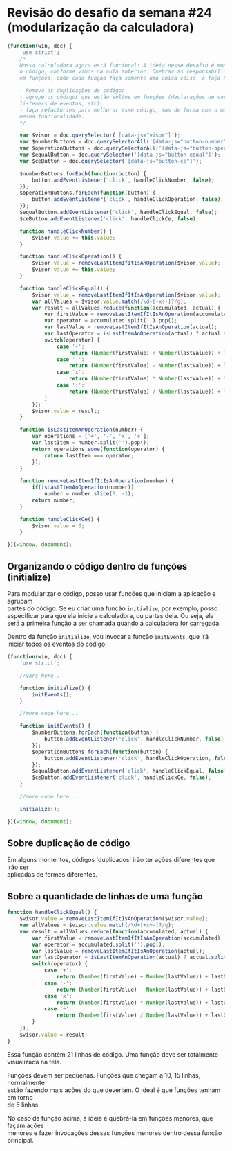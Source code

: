 # Revisão do desafio da semana #24 (modularização da calculadora)

```JAVASCRIPT
(function(win, doc) {
    'use strict';
    /*
    Nossa calculadora agora está funcional! A ideia desse desafio é modularizar
    o código, conforme vimos na aula anterior. Quebrar as responsabilidades
    em funções, onde cada função faça somente uma única coisa, e faça bem feito.

    - Remova as duplicações de código;
    - agrupe os códigos que estão soltos em funções (declarações de variáveis,
    listeners de eventos, etc);
    - faça refactories para melhorar esse código, mas de forma que o mantenha com a
    mesma funcionalidade.
    */

    var $visor = doc.querySelector('[data-js="visor"]');
    var $numberButtons = doc.querySelectorAll('[data-js="button-number"]');
    var $operationButtons = doc.querySelectorAll('[data-js="button-operation"]');
    var $equalButton = doc.querySelector('[data-js="button-equal"]');
    var $ceButton = doc.querySelector('[data-js="button-ce"]');

    $numberButtons.forEach(function(button) {
        button.addEventListener('click', handleClickNumber, false);
    });
    $operationButtons.forEach(function(button) {
        button.addEventListener('click', handleClickOperation, false);
    });
    $equalButton.addEventListener('click', handleClickEqual, false);
    $ceButton.addEventListener('click', handleClickCe, false);

    function handleClickNumber() {
        $visor.value += this.value;
    }

    function handleClickOperation() {
        $visor.value = removeLastItemIfItIsAnOperation($visor.value);
        $visor.value += this.value;
    }

    function handleClickEqual() {
        $visor.value = removeLastItemIfItIsAnOperation($visor.value);
        var allValues = $visor.value.match(/\d+[+x÷-]?/g);
        var result = allValues.reduce(function(accumulated, actual) {
            var firstValue = removeLastItemIfItIsAnOperation(accumulated);
            var operator = accumulated.split('').pop();
            var lastValue = removeLastItemIfItIsAnOperation(actual);
            var lastOperator = isLastItemAnOperation(actual) ? actual.split('').pop() : '';
            switch(operator) {
                case '+':
                    return (Number(firstValue) + Number(lastValue)) + lastOperator;
                case '-':
                    return (Number(firstValue) - Number(lastValue)) + lastOperator;
                case 'x':
                    return (Number(firstValue) * Number(lastValue)) + lastOperator;
                case '÷':
                    return (Number(firstValue) / Number(lastValue)) + lastOperator;
            }
        });
        $visor.value = result;
    }

    function isLastItemAnOperation(number) {
        var operations = ['+', '-', 'x', '÷'];
        var lastItem = number.split('').pop();
        return operations.some(function(operator) {
            return lastItem === operator;
        });
    }

    function removeLastItemIfItIsAnOperation(number) {
        if(isLastItemAnOperation(number))
            number = number.slice(0, -1);
        return number;
    }

    function handleClickCe() {
        $visor.value = 0;
    }

})(window, document);
```

## Organizando o código dentro de funções (initialize)
Para modularizar o código, posso usar funções que iniciam a aplicação e agrupam  
partes do código. Se eu criar uma função `initialize`, por exemplo, posso  
especificar para que ela inicie a calculadora, ou partes dela. Ou seja, ela  
será a primeira função a ser chamada quando a calculadora for carregada.  

Dentro da função `initialize`, vou invocar a função `initEvents`, que irá  
iniciar todos os eventos do código:  

```JAVASCRIPT
(function(win, doc) {
    'use strict';

    //vars here...

    function initialize() {
        initEvents();
    }

    //more code here...

    function initEvents() {
        $numberButtons.forEach(function(button) {
            button.addEventListener('click', handleClickNumber, false);
        });
        $operationButtons.forEach(function(button) {
            button.addEventListener('click', handleClickOperation, false);
        });
        $equalButton.addEventListener('click', handleClickEqual, false);
        $ceButton.addEventListener('click', handleClickCe, false);
    }

    //more code here...

    initialize();

})(window, document);
```

## Sobre duplicação de código
Em alguns momentos, códigos 'duplicados' irão ter ações diferentes que irão ser  
aplicadas de formas diferentes.

## Sobre a quantidade de linhas de uma função

```JAVASCRIPT
function handleClickEqual() {
    $visor.value = removeLastItemIfItIsAnOperation($visor.value);
    var allValues = $visor.value.match(/\d+[+x÷-]?/g);
    var result = allValues.reduce(function(accumulated, actual) {
        var firstValue = removeLastItemIfItIsAnOperation(accumulated);
        var operator = accumulated.split('').pop();
        var lastValue = removeLastItemIfItIsAnOperation(actual);
        var lastOperator = isLastItemAnOperation(actual) ? actual.split('').pop() : '';
        switch(operator) {
            case '+':
                return (Number(firstValue) + Number(lastValue)) + lastOperator;
            case '-':
                return (Number(firstValue) - Number(lastValue)) + lastOperator;
            case 'x':
                return (Number(firstValue) * Number(lastValue)) + lastOperator;
            case '÷':
                return (Number(firstValue) / Number(lastValue)) + lastOperator;
        }
    });
    $visor.value = result;
}
```

Essa função contém 21 linhas de código. Uma função deve ser totalmente  
visualizada na tela.  

Funções devem ser pequenas. Funções que chegam a 10, 15 linhas, normalmente  
estão fazendo mais ações do que deveriam. O ideal é que funções tenham em torno  
de 5 linhas.  

No caso da função acima, a ideia é quebrá-la em funções menores, que façam ações  
menores e fazer invocações dessas funções menores dentro dessa função principal.
